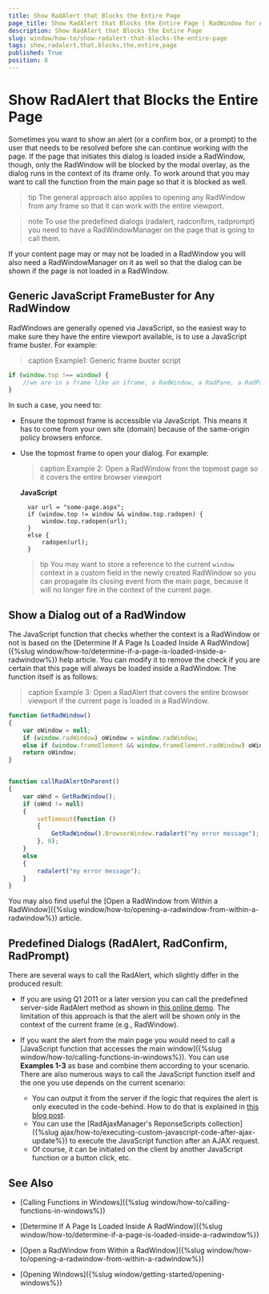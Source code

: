 ```yaml
---
title: Show RadAlert that Blocks the Entire Page
page_title: Show RadAlert that Blocks the Entire Page | RadWindow for ASP.NET AJAX Documentation
description: Show RadAlert that Blocks the Entire Page
slug: window/how-to/show-radalert-that-blocks-the-entire-page
tags: show,radalert,that,blocks,the,entire,page
published: True
position: 8
---
```


# Show RadAlert that Blocks the Entire Page

Sometimes you want to show an alert (or a confirm box, or a prompt) to the user that needs to be resolved before she can continue working with the page. If the page that initiates this dialog is loaded inside a RadWindow, though, only the RadWindow will be blocked by the modal overlay, as the dialog runs in the context of its iframe only. To work around that you may want to call the function from the main page so that it is blocked as well.

>tip The general approach also applies to opening any RadWindow from any frame so that it can work with the entire viewport.

>note To use the predefined dialogs (radalert, radconfirm, radprompt) you need to have a RadWindowManager on the page that is going to call them.

If your content page may or may not be loaded in a RadWindow you will also need a RadWindowManager on it as well so that the dialog can be shown if the page is not loaded in a RadWindow.

## Generic JavaScript FrameBuster for Any RadWindow

RadWindows are generally opened via JavaScript, so the easiest way to make sure they have the entire viewport available, is to use a JavaScript frame buster. For example:

>caption Example1: Generic frame buster script

````JavaScript
if (window.top !== window) {
    //we are in a frame like an iframe, a RadWindow, a RadPane, a RadPageView, etc.
}
````

In such a case, you need to:

* Ensure the topmost frame is accessible via JavaScript. This means it has to come from your own site (domain) because of the same-origin policy browsers enforce.

* Use the topmost frame to open your dialog. For example:
	
	>caption Example 2: Open a RadWindow from the topmost page so it covers the entire browser viewport

	**JavaScript**

		var url = "some-page.aspx";
		if (window.top != window && window.top.radopen) {
			window.top.radopen(url);
		}
		else {
			radopen(url);
		}


	>tip You may want to store a reference to the current `window` context in a custom field in the newly created RadWindow so you can propagate its closing event from the main page, because it will no longer fire in the context of the current page.


## Show a Dialog out of a RadWindow

The JavaScript function that checks whether the context is a RadWindow or not is based on the [Determine If A Page Is Loaded Inside A RadWindow]({%slug window/how-to/determine-if-a-page-is-loaded-inside-a-radwindow%}) help article. You can modify it to remove the check if you are certain that this page will always be loaded inside a RadWindow. The function itself is as follows:

>caption Example 3: Open a RadAlert that covers the entire browser viewport if the current page is loaded in a RadWindow.

````JavaScript
function GetRadWindow()
{
	var oWindow = null;
	if (window.radWindow) oWindow = window.radWindow;
	else if (window.frameElement && window.frameElement.radWindow) oWindow = window.frameElement.radWindow;
	return oWindow;
}


function callRadAlertOnParent()
{
	var oWnd = GetRadWindow();
	if (oWnd != null)
	{
		setTimeout(function ()
		{
			GetRadWindow().BrowserWindow.radalert("my error message");
		}, 0);
	}
	else
	{
		radalert("my error message");
	}
}
````

You may also find useful the [Open a RadWindow from Within a RadWindow]({%slug window/how-to/opening-a-radwindow-from-within-a-radwindow%}) article.


## Predefined Dialogs (RadAlert, RadConfirm, RadPrompt)

There are several ways to call the RadAlert, which slightly differ in the produced result:

* If you are using Q1 2011 or a later version you can call the predefined server-side RadAlert method as shown in [this online demo](http://www.telerik.com/help/aspnet-ajax/window-dialogs-alert.html). The limitation of this approach is that the alert will be shown only in the context of the current frame (e.g., RadWindow).

* If you want the alert from the main page you would need to call a [JavaScript function that accesses the main window]({%slug window/how-to/calling-functions-in-windows%}). You can use **Examples 1-3** as base and combine them according to your scenario. There are also numerous ways to call the JavaScript function itself and the one you use depends on the current scenario:
	* You can output it from the server if the logic that requires the alert is only executed in the code-behind. How to do that is explained in [this blog post](http://blogs.telerik.com/aspnet-ajax/posts/09-05-05/executing-javascript-function-from-server-side-code.aspx).
	* You can use the [RadAjaxManager's ReponseScripts collection]({%slug ajax/how-to/executing-custom-javascript-code-after-ajax-update%}) to execute the JavaScript function after an AJAX request.
	* Of course, it can be initiated on the client by another JavaScript function or a button click, etc.





## See Also

 * [Calling Functions in Windows]({%slug window/how-to/calling-functions-in-windows%})

 * [Determine If A Page Is Loaded Inside A RadWindow]({%slug window/how-to/determine-if-a-page-is-loaded-inside-a-radwindow%})

 * [Open a RadWindow from Within a RadWindow]({%slug window/how-to/opening-a-radwindow-from-within-a-radwindow%})

 * [Opening Windows]({%slug window/getting-started/opening-windows%})
